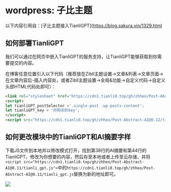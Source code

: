 # wordpress: 子比主题

以下内容引用自：[子比主题接入TianliGPT](https://blog.sakura.vin/1329.html

## 如何部署TianliGPT

我们可以通过在网页中嵌入TianliGPT的服务支持，让TianliGPT能够获取到你需要提交的内容。

在博客任意位置引入以下代码（推荐放在Zibll主题设置→文章&列表→文章页面→在文章内容后-插入内容处，或者Zibll主题设置→全局&功能→自定义代码→自定义头部HTML代码处即可）：

```html
<link rel="stylesheet" href="https://cdn1.tianli0.top/gh/zhheo/Post-Abstract-AI@0.12/tianli_gpt.css">
<script>
let tianliGPT_postSelector ='.single-post .wp-posts-content';
let tianliGPT_key = '你购买的key';
</script>
<script src="https://cdn1.tianli0.top/gh/zhheo/Post-Abstract-AI@0.12/tianli_gpt.js"></script>
```

## 如何更改模块中的TianliGPT和AI摘要字样

下载JS文件到本地并以修改模式打开，找到第38行的AI摘要和第44行的TianliGPT，修改为你想要的内容，然后存至本地或者上传至云存储，并将`<script src="https://cdn1.tianli0.top/gh/zhheo/Post-Abstract-AI@0.11/tianli_gpt.js">`中的`https://cdn1.tianli0.top/gh/zhheo/Post-Abstract-AI@0.11/tianli_gpt.js`替换为新的地址即可。

![](https://p.zhheo.com/tUZWHm22390881693363883296.png!blogimg)